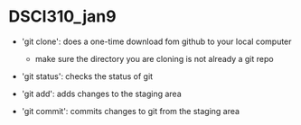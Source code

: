 # DSCI310_jan9

- 'git clone': does a one-time download fom github to your local computer
    - make sure the directory you are cloning is not already a git repo

- 'git status': checks the status of git

- 'git add': adds changes to the staging area

- 'git commit': commits changes to git from the staging area